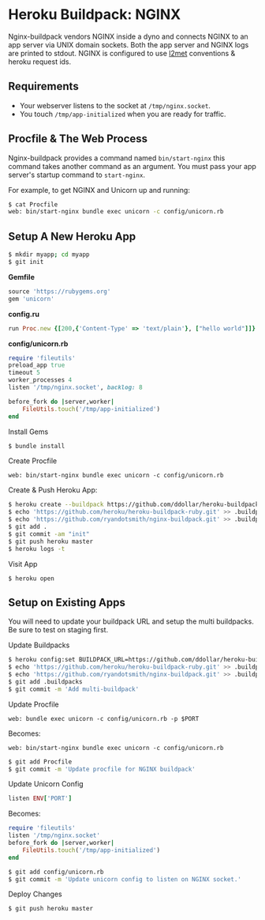 # Heroku Buildpack: NGINX

Nginx-buildpack vendors NGINX inside a dyno and connects NGINX to an app server via UNIX domain sockets. Both the app server and NGINX logs are printed to stdout. NGINX is configured to use [l2met](https://github.com/ryandotsmith/l2met) conventions & heroku request ids.

## Requirements

* Your webserver listens to the socket at `/tmp/nginx.socket`.
* You touch `/tmp/app-initialized` when you are ready for traffic.

## Procfile & The Web Process

Nginx-buildpack provides a command named `bin/start-nginx` this command takes another command as an argument. You must pass your app server's startup command to `start-nginx`.

For example, to get NGINX and Unicorn up and running:

```bash
$ cat Procfile
web: bin/start-nginx bundle exec unicorn -c config/unicorn.rb
```

## Setup A New Heroku App

```bash
$ mkdir myapp; cd myapp
$ git init
```

**Gemfile**
```ruby
source 'https://rubygems.org'
gem 'unicorn'
```

**config.ru**
```ruby
run Proc.new {[200,{'Content-Type' => 'text/plain'}, ["hello world"]]}
```

**config/unicorn.rb**
```ruby
require 'fileutils'
preload_app true
timeout 5
worker_processes 4
listen '/tmp/nginx.socket', backlog: 8

before_fork do |server,worker|
	FileUtils.touch('/tmp/app-initialized')
end
```

Install Gems
```bash
$ bundle install
```

Create Procfile
```
web: bin/start-nginx bundle exec unicorn -c config/unicorn.rb
```

Create & Push Heroku App:
```bash
$ heroku create --buildpack https://github.com/ddollar/heroku-buildpack-multi.git
$ echo 'https://github.com/heroku/heroku-buildpack-ruby.git' >> .buildpacks
$ echo 'https://github.com/ryandotsmith/nginx-buildpack.git' >> .buildpacks
$ git add .
$ git commit -am "init"
$ git push heroku master
$ heroku logs -t
```

Visit App
```
$ heroku open
```

## Setup on Existing Apps

You will need to update your buildpack URL and setup the multi buildpacks. Be sure to test on staging first.

Update Buildpacks
```bash
$ heroku config:set BUILDPACK_URL=https://github.com/ddollar/heroku-buildpack-multi.git
$ echo 'https://github.com/heroku/heroku-buildpack-ruby.git' >> .buildpacks
$ echo 'https://github.com/ryandotsmith/nginx-buildpack.git' >> .buildpacks
$ git add .buildpacks
$ git commit -m 'Add multi-buildpack'
```

Update Procfile
```
web: bundle exec unicorn -c config/unicorn.rb -p $PORT
```
Becomes:
```
web: bin/start-nginx bundle exec unicorn -c config/unicorn.rb
```
```bash
$ git add Procfile
$ git commit -m 'Update procfile for NGINX buildpack'
```

Update Unicorn Config

```ruby
listen ENV['PORT']
```
Becomes:
```ruby
require 'fileutils'
listen '/tmp/nginx.socket'
before_fork do |server,worker|
	FileUtils.touch('/tmp/app-initialized')
end
```
```bash
$ git add config/unicorn.rb
$ git commit -m 'Update unicorn config to listen on NGINX socket.'
```

Deploy Changes
```bash
$ git push heroku master
```
